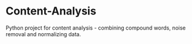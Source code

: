 # Content-Analysis
Python project for content analysis - combining compound words, noise removal and normalizing data.
